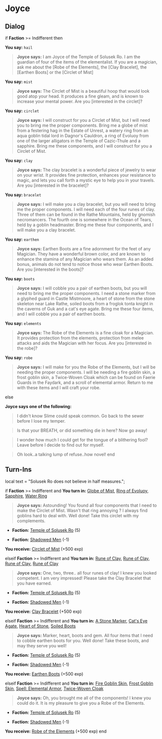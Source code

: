# Joyce


## Dialog

if **Faction** >= Indifferent then



**You say:** `hail`




>**Joyce says:** I am Joyce of the Temple of Solusek Ro. I am the guardian of four of the items of the elementalist. If you are a magician, ask me about the [Robe of the Elements], the [Clay Bracelet], the [Earthen Boots] or the [Circlet of Mist]


**You say:** `mist`




>**Joyce says:** The Circlet of Mist is a beautiful hoop that would look good atop your head. It produces a fine gleam, and is known to increase your mental power. Are you [interested in the circlet]?


**You say:** `circlet`




>**Joyce says:** I will construct for you a Circlet of Mist, but I will need you to bring me the proper components. Bring me a globe of mist from a festering hag in the Estate of Unrest, a watery ring from an aqua goblin tidal lord in Dagnor's Cauldron, a ring of Evoluoy from one of the larger alligators in the Temple of Cazic-Thule and a sapphire. Bring me these components, and I will construct for you a Circlet of Mist.


**You say:** `clay`




>**Joyce says:** The clay bracelet is a wonderful piece of jewelry to wear on your wrist. It provides fine protection, enhances your resistance to magic, and lets you call forth a mystic eye to help you in your travels. Are you [interested in the bracelet]?


**You say:** `bracelet`




>**Joyce says:** I will make you a clay bracelet, but you will need to bring me the proper components. I will need each of the four runes of clay. Three of them can be found in the Rathe Mountains, held by gnomish necromancers. The fourth one is somewhere in the Ocean of Tears, held by a goblin headmaster. Bring me these four components, and I will make you a clay bracelet.


**You say:** `earthen`




>**Joyce says:** Earthen Boots are a fine adornment for the feet of any Magician. They have a wonderful brown color, and are known to enhance the stamina of any Magician who wears them. As an added bonus, animals do not tend to notice those who wear Earthen Boots. Are you [interested in the boots]?


**You say:** `boots`




>**Joyce says:** I will cobble you a pair of earthen boots, but you will need to bring me the proper components. I need a stone marker from a glyphed guard in Castle Mistmoore, a heart of stone from the stone skeleton near Lake Rathe, soiled boots from a froglok tonta knight in the caverns of Guk and a cat's eye agate. Bring me these four items, and I will cobble you a pair of earthen boots.


**You say:** `elements`




>**Joyce says:** The Robe of the Elements is a fine cloak for a Magician. It provides protection from the elements, protection from melee attacks and aids the Magician with her focus. Are you [interested in the robe]?


**You say:** `robe`




>**Joyce says:** I will make for you the Robe of the Elements, but I will be needing the proper components. I will be needing a fire goblin skin, a frost goblin skin, a Twice-Woven Cloak which can be found on Faerie Guards in the Faydark, and a scroll of elemental armor. Return to me with these items and I will craft your robe.


else


**Joyce says one of the following:**

>I didn't know Slime could speak common.  Go back to the sewer before I lose my temper.

>Is that your BREATH, or did something die in here?  Now go away!

>I wonder how much I could get for the tongue of a blithering fool?  Leave before I decide to find out for myself.

>Oh look..a talking lump of refuse..how novel!
end

## Turn-Ins



local text = "Solusek Ro does not believe in half measures.";





if **Faction** >= Indifferent and  **You turn in:** [Globe of Mist](/item/10545), [Ring of Evoluoy](/item/10547), [Sapphire](/item/10034), [Water Ring](/item/10546)


>**Joyce says:** Astounding! You found all four components that I need to make the Circlet of Mist. Wasn't that ring annoying ? I always find goblins hard to deal with. Well done! Take this circlet with my complements.


* __Faction:__ [Temple of Solusek Ro](/faction/415) (5)


* __Faction:__ [Shadowed Men](/faction/416) (-1)


 **You receive:**  [Circlet of Mist](/item/2358) (+500 exp)



elseif **Faction** >= Indifferent and  **You turn in:** [Rune of Clay](/item/10539), [Rune of Clay](/item/10542), [Rune of Clay](/item/10540), [Rune of Clay](/item/10541)


>**Joyce says:** One, two, three.. all four runes of clay! I knew you looked competent. I am very impressed! Please take the Clay Bracelet that you have earned.


* __Faction:__ [Temple of Solusek Ro](/faction/415) (5)


* __Faction:__ [Shadowed Men](/faction/416) (-1)


 **You receive:**  [Clay Bracelet](/item/2359) (+500 exp)



elseif **Faction** >= Indifferent and  **You turn in:** [A Stone Marker](/item/10543), [Cat's Eye Agate](/item/10026), [Heart of Stone](/item/10544), [Soiled Boots](/item/2363)


>**Joyce says:** Marker, heart, boots and gem. All four items that I need to cobble earthen boots for you. Well done! Take these boots, and may they serve you well!


* __Faction:__ [Temple of Solusek Ro](/faction/415) (5)


* __Faction:__ [Shadowed Men](/faction/416) (-1)


 **You receive:**  [Earthen Boots](/item/2357) (+500 exp)



elseif **Faction** >= Indifferent and  **You turn in:** [Fire Goblin Skin](/item/2361), [Frost Goblin Skin](/item/2362), [Spell: Elemental Armor](/item/15109), [Twice-Woven Cloak](/item/2360)


>**Joyce says:** Oh, you brought me all of the components! I knew you could do it. It is my pleasure to give you a Robe of the Elements.


* __Faction:__ [Temple of Solusek Ro](/faction/415) (5)


* __Faction:__ [Shadowed Men](/faction/416) (-1)


 **You receive:**  [Robe of the Elements](/item/1356) (+500 exp)
end






